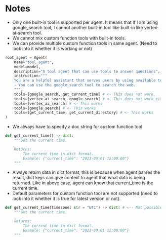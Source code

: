 # Notes

- Only one built-in tool is supported per agent. It means that If I am using google_search tool, I cannot another built-in tool like built-in like vertex-ai-search tool.
- We cannot mix custom function tools with built-in tools.
- We can provide multiple custom function tools in same agent. (Need to look into it whether it is working or not)

```python
root_agent = Agent(
    name="tool_agent",
    model=model,
    description="A tool agent that can use tools to answer questions",
    instruction="""
    You are a helpful assistant that serves users by using available tools.
    - You can use the google_search tool to search the web.
    """,
    tools=[google_search, get_current_time] # <- This does not work,
    tools=[vertex_ai_search, google_search] # <- This does not work either
    tools=[vertex_ai_search] # <- This works
    tools=[google_search] # <- This works
    tools=[get_current_time, get_current_directory] # <- This works
)
```

- We always have to specify a doc string for custom function tool

```python
def get_current_time() -> dict:
    """Get the current time.

    Returns:
        The current time in dict format.
        Example: {"current_time": "2023-09-01 12:00:00"}
    """
```

- Always return data in dict format, this is because when agent parses the result, dict keys can give context to agent that what data is being returned. Like in above case, agent can know that current_time is the current time.
- Default parameters for custom function tool are not supported (need to look into it whether it is true for latest version or not).

```python
def get_current_time(timezone: str = "UTC") -> dict: # <-- Not possible
    """Get the current time.

    Returns:
        The current time in dict format.
        Example: {"current_time": "2023-09-01 12:00:00"}
    """
```
